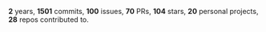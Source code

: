 **2** years, **1501** commits, **100** issues, **70** PRs, **104** stars, **20** personal projects, **28** repos contributed to.
